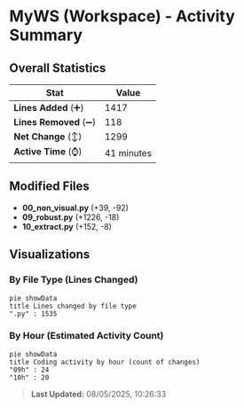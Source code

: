 # MyWS (Workspace) - Activity Summary 

## Overall Statistics

| Stat                   | Value                                                             |
| ---------------------- | ----------------------------------------------------------------- |
| **Lines Added** (➕)   | 1417                                          |
| **Lines Removed** (➖) | 118                                        |
| **Net Change** (↕)    | 1299                |
| **Active Time** (⌚)   | 41 minutes |


## Modified Files
- **00_non_visual.py** (+39, -92)
- **09_robust.py** (+1226, -18)
- **10_extract.py** (+152, -8)

## Visualizations

### By File Type (Lines Changed)

```mermaid
pie showData
title Lines changed by file type
".py" : 1535
```

### By Hour (Estimated Activity Count)

```mermaid
pie showData
title Coding activity by hour (count of changes)
"09h" : 24
"10h" : 20
```


> **Last Updated:** 08/05/2025, 10:26:33